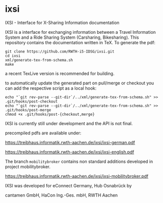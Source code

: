 ixsi
====

IXSI - Interface for X-Sharing Information documentation

IXSI is a interface for exchanging information  between a Travel Information System and a Ride Sharing System (Carsharing, Bikesharing).
This repository contains the documentation written in TeX. To generate the pdf:

``` 
git clone https://github.com/RWTH-i5-IDSG/ixsi.git
cd ixsi
xml/generate-tex-from-schema.sh
make
``` 

a recent TexLive version is recommended for building.

to automatically update the generated part on pull/merge or checkout you can add the respective script as a local hook:

```
echo "`git rev-parse --git-dir`/../xml/generate-tex-from-schema.sh" >> .git/hooks/post-checkout
echo "`git rev-parse --git-dir`/../xml/generate-tex-from-schema.sh" >> .git/hooks/post-merge
chmod +x .git/hooks/post-{checkout,merge}
```
IXSI is currently still under development and the API is not final. 

precompiled pdfs are available under: 

https://treibhaus.informatik.rwth-aachen.de/ixsi/ixsi-german.pdf

https://treibhaus.informatik.rwth-aachen.de/ixsi/ixsi-english.pdf

The branch `mobilitybroker` contains non standard additions developed in project mobilitybroker.

https://treibhaus.informatik.rwth-aachen.de/ixsi/ixsi-mobilitybroker.pdf

IXSI was developed for eConnect Germany, Hub Osnabrück by

cantamen GmbH,
HaCon Ing.-Ges. mbH,
RWTH Aachen
